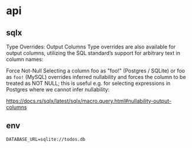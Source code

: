 # api

## sqlx

Type Overrides: Output Columns
Type overrides are also available for output columns, utilizing the SQL standard’s support for arbitrary text in column names:

Force Not-Null
Selecting a column foo as "foo!" (Postgres / SQLite) or foo as `foo!` (MySQL) overrides inferred nullability and forces the column to be treated as NOT NULL; this is useful e.g. for selecting expressions in Postgres where we cannot infer nullability:

https://docs.rs/sqlx/latest/sqlx/macro.query.html#nullability-output-columns

## env

```.env
DATABASE_URL=sqlite://todos.db
```
